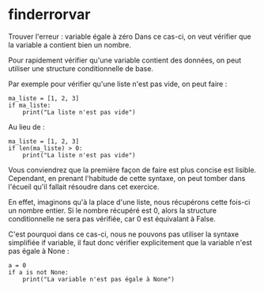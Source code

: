 # finderrorvar
Trouver l'erreur : variable égale à zéro 
Dans ce cas-ci, on veut vérifier que la variable a contient bien un nombre.

Pour rapidement vérifier qu'une variable contient des données, on peut utiliser une structure conditionnelle de base.

Par exemple pour vérifier qu'une liste n'est pas vide, on peut faire :

    ma_liste = [1, 2, 3]
    if ma_liste:
        print("La liste n'est pas vide")

Au lieu de :

    ma_liste = [1, 2, 3]
    if len(ma_liste) > 0:
        print("La liste n'est pas vide")

Vous conviendrez que la première façon de faire est plus concise est lisible. Cependant, en prenant l'habitude de cette syntaxe, on peut tomber dans l'écueil qu'il fallait résoudre dans cet exercice.

En effet, imaginons qu'à la place d'une liste, nous récupérons cette fois-ci un nombre entier. Si le nombre récupéré est 0, alors la structure conditionnelle ne sera pas vérifiée, car 0 est équivalant à False.

C'est pourquoi dans ce cas-ci, nous ne pouvons pas utiliser la syntaxe simplifiée if variable, il faut donc vérifier explicitement que la variable n'est pas égale à None :

    a = 0
    if a is not None:
        print("La variable n'est pas égale à None")
